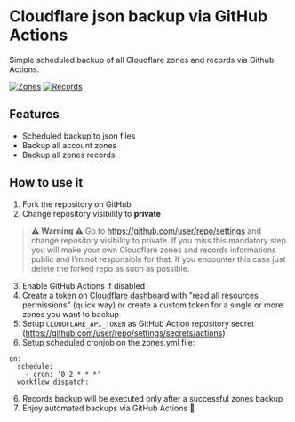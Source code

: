 # Cloudflare json backup via GitHub Actions
Simple scheduled backup of all Cloudflare zones and records via Github Actions.

[![Zones](https://github.com/fabriziosalmi/cloudflare/actions/workflows/zones.yml/badge.svg)](https://github.com/fabriziosalmi/cloudflare/actions/workflows/zones.yml) [![Records](https://github.com/fabriziosalmi/cloudflare/actions/workflows/records.yml/badge.svg)](https://github.com/fabriziosalmi/cloudflare/actions/workflows/records.yml) 

## Features
- Scheduled backup to json files
- Backup all account zones
- Backup all zones records

## How to use it

1. Fork the repository on GitHub
2. Change repository visibility to **private** 

> **⚠️ Warning ⚠️**
> Go to https://github.com/user/repo/settings and change repository visibility to private. If you miss this mandatory step you will make your own Cloudflare zones and records informations public and I'm not responsible for that. If you encounter this case just delete the forked repo as soon as possible.

3. Enable GitHub Actions if disabled
4. Create a token on [Cloudflare dashboard](https://dash.cloudflare.com/profile/api-tokens) with "read all resources permissions" (quick way) or create a custom token for a single or more zones you want to backup
5. Setup `CLOUDFLARE_API_TOKEN` as GitHub Action repository secret (https://github.com/user/repo/settings/secrets/actions)
6. Setup scheduled cronjob on the zones.yml file:

```
on:
  schedule:
    - cron: '0 2 * * *'
  workflow_dispatch:
```

6. Records backup will be executed only after a successful zones backup
7. Enjoy automated backups via GitHub Actions 🎉
